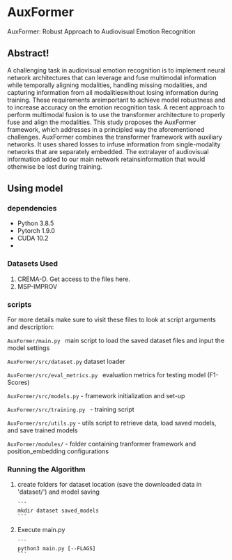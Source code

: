 # AuxFormer
AuxFormer: Robust Approach to Audiovisual Emotion Recognition

## Abstract!
A challenging task in audiovisual emotion recognition is to implement neural network architectures that can leverage and fuse multimodal information while temporally aligning modalities, handling missing modalities, and capturing information from all modalitieswithout losing information during training. These requirements areimportant to achieve model robustness and to increase accuracy on the emotion recognition task. A recent approach to perform multimodal fusion is to use the transformer architecture to properly fuse and align the modalities. This study proposes the AuxFormer framework, which addresses in a principled way the aforementioned challenges. AuxFormer combines the transformer framework with auxiliary networks. It uses shared losses to infuse information from single-modality networks that are separately embedded. The extralayer of audiovisual information added to our main network retainsinformation that would otherwise be lost during training.

## Using model

### dependencies
* Python 3.8.5
* Pytorch 1.9.0
* CUDA 10.2
* 
### Datasets Used
1. CREMA-D. Get access to the files here.
2. MSP-IMPROV 

### scripts
For more details make sure to visit these files to look at script arguments and description:

`AuxFormer/main.py ` main script to load the saved dataset files and input the model settings

`AuxFormer/src/dataset.py` dataset loader

`AuxFormer/src/eval_metrics.py ` evaluation metrics for testing model (F1-Scores)

`AuxFormer/src/models.py` - framework initialization and set-up

`AuxFormer/src/training.py ` - training script

`AuxFormer/src/utils.py` - utils script to retrieve data, load saved models, and save trained models

`AuxFormer/modules/` - folder containing tranformer framework and position_embedding configurations

### Running the Algorithm
1. create folders for dataset location (save the downloaded data in 'dataset/') and model saving 

       ```
       mkdir dataset saved_models
       ```
2. Execute main.py 

       ```
       python3 main.py [--FLAGS]
       ```
       
